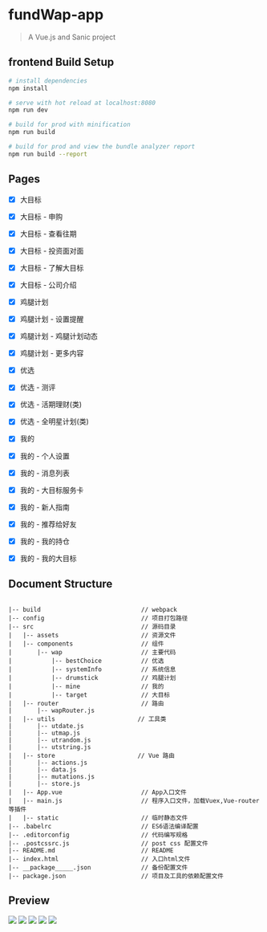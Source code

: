 # fundWap-app

> A Vue.js and Sanic project

## frontend Build Setup

``` bash
# install dependencies
npm install

# serve with hot reload at localhost:8080
npm run dev

# build for prod with minification
npm run build

# build for prod and view the bundle analyzer report
npm run build --report
```


## Pages
- [x] 大目标 
- [x] 大目标 - 申购
- [x] 大目标 - 查看往期
- [x] 大目标 - 投资面对面
- [x] 大目标 - 了解大目标
- [x] 大目标 - 公司介绍 

- [x] 鸡腿计划
- [x] 鸡腿计划 - 设置提醒
- [x] 鸡腿计划 - 鸡腿计划动态
- [x] 鸡腿计划 - 更多内容

- [x] 优选
- [x] 优选 - 测评
- [x] 优选 - 活期理财(类)
- [x] 优选 - 全明星计划(类)

- [x] 我的
- [x] 我的 - 个人设置
- [x] 我的 - 消息列表
- [x] 我的 - 大目标服务卡
- [x] 我的 - 新人指南
- [x] 我的 - 推荐给好友
- [x] 我的 - 我的持仓
- [x] 我的 - 我的大目标

## Document Structure ##
```

|-- build                            // webpack
|-- config                           // 项目打包路径
|-- src                              // 源码目录
|   |-- assets                       // 资源文件
|   |-- components                   // 组件
|       |-- wap                      // 主要代码
|           |-- bestChoice           // 优选
|           |-- systemInfo           // 系统信息
|           |-- drumstick            // 鸡腿计划
|           |-- mine                 // 我的
|           |-- target               // 大目标
|   |-- router                       // 路由
|       |-- wapRouter.js
|   |-- utils                       // 工具类
|       |-- utdate.js
|       |-- utmap.js
|       |-- utrandom.js
|       |-- utstring.js
|   |-- store                       // Vue 路由
|       |-- actions.js
|       |-- data.js
|       |-- mutations.js
|       |-- store.js
|   |-- App.vue                      // App入口文件
|   |-- main.js                      // 程序入口文件，加载Vuex,Vue-router等插件
|   |-- static                       // 临时静态文件
|-- .babelrc                         // ES6语法编译配置
|-- .editorconfig                    // 代码编写规格
|-- .postcssrc.js                    // post css 配置文件
|-- README.md                        // README
|-- index.html                       // 入口html文件
|-- __package_____.json              // 备份配置文件
|-- package.json                     // 项目及工具的依赖配置文件

```

## Preview

![](https://github.com/carreymu/fundWap/raw/master/static/p1.png)
![](https://github.com/carreymu/fundWap/raw/master/static/p3.1.png)
![](https://github.com/carreymu/fundWap/raw/master/static/p2.png)
![](https://github.com/carreymu/fundWap/raw/master/static/p3.png)
![](https://github.com/carreymu/fundWap/raw/master/static/p4.png)

